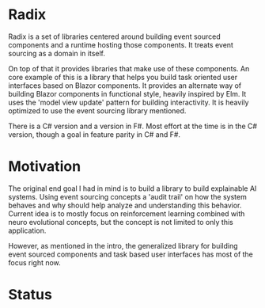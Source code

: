 # Radix

Radix is a set of libraries centered around building event sourced components and a runtime hosting those components. It treats event sourcing as a domain in itself. 

On top of that it provides libraries that make use of these components. An core example of this is a library that helps you build task oriented user interfaces based on Blazor components. It provides an alternate way of building Blazor components in functional style, heavily inspired by Elm. It uses the 'model view update' pattern for building interactivity. It is heavily optimized to use the event sourcing library mentioned.

There is a C# version and a version in F#. Most effort at the time is in the C# version, though a goal in feature parity in C# and F#. 

# Motivation

The original end goal I had in mind is to build a library to build explainable AI systems. Using event sourcing concepts a 'audit trail' on how the system behaves and why should help analyze and understanding this behavior. Current idea is to mostly focus on reinforcement learning combined with neuro evolutional concepts, but the concept is not limited to only this application.

However, as mentioned in the intro, the generalized library for building event sourced components and task based user interfaces has most of the focus right now. 

# Status

